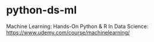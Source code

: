 # python-ds-ml
Machine Learning: Hands-On Python &amp; R In Data Science: https://www.udemy.com/course/machinelearning/
